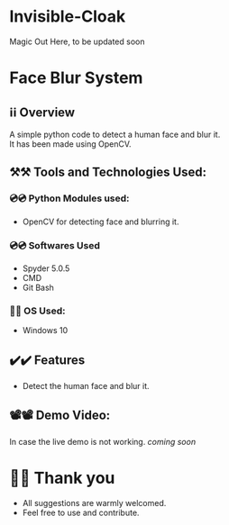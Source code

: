 # Invisible-Cloak
Magic Out Here, to be updated soon

# Face Blur System

## ℹ️ℹ️ Overview
A simple python code to detect a human face and blur it.
<br/> It has been made using OpenCV.

## ⚒️⚒️ Tools and Technologies Used:

### 💿💿 Python Modules used:
- OpenCV for detecting face and blurring it.

### 💿💿 Softwares Used 
- Spyder 5.0.5
- CMD
- Git Bash 

### 💽💽 OS Used:
- Windows 10 

## ✔️✔️ Features  
- Detect the human face and blur it.
 
## 📽️📽️ Demo Video: 
In case the live demo is not working.
*coming soon* 


# 🙏🙏 Thank you
- All suggestions are warmly welcomed.
- Feel free to use and contribute.
